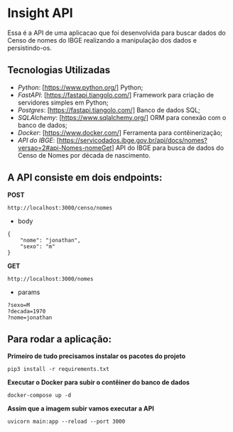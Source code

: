 # Insight API

Essa é a API de uma aplicacao que foi desenvolvida para buscar dados do Censo de nomes do IBGE realizando a manipulação dos dados e persistindo-os.

## Tecnologias Utilizadas

- *Python*: [https://www.python.org/] Python;
- *FastAPI*: [https://fastapi.tiangolo.com/] Framework para criação de servidores simples em Python;
- *Postgres*: [https://fastapi.tiangolo.com/] Banco de dados SQL;
- *SQLAlchemy*: [https://www.sqlalchemy.org/] ORM para conexão com o banco de dados;
- *Docker*: [https://www.docker.com/] Ferramenta para contêinerização;
- *API do IBGE*: [https://servicodados.ibge.gov.br/api/docs/nomes?versao=2#api-Nomes-nomeGet] API do IBGE para busca de dados do Censo de Nomes por década de nascimento.

## A API consiste em dois endpoints:

**POST**
```
http://localhost:3000/censo/nomes
```
- body
```
{
    "nome": "jonathan",
    "sexo": "m"
}
```

**GET**
```
http://localhost:3000/nomes
```
- params
```
?sexo=M
?decada=1970
?nome=jonathan
```

## Para rodar a aplicação:

**Primeiro de tudo precisamos instalar os pacotes do projeto**
```
pip3 install -r requirements.txt
```

**Executar o Docker para subir o contêiner do banco de dados**
```
docker-compose up -d
```

**Assim que a imagem subir vamos executar a API**
```
uvicorn main:app --reload --port 3000
```
